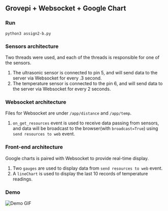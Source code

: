 ## Grovepi + Websocket + Google Chart


### Run
`python3 assign2-b.py`

### Sensors architecture
Two threads were used, and each of the threads is responsible for one of the sensors.
1. The ultrasonic sensor is connected to pin 5, and will send data to the server via Websocket for every .3 second.
2. The temperature sensor is connected to the pin 6, and will send data to the server via Websocket for every 2 seconds.

### Websocket architecture
Files for Websocket are under `/app/distance` and `/app/temp`.
1. `on_get_resources`  event is used to receive data passing from sensors, and data will be broadcast to the browser(with `broadcast=True`) using `send resources to web` event.

### Front-end architecture
Google charts is paired with Websocket to provide real-time display.
1. Two `gauges` are used to display data from `send resources to web` event.
2. A `lineChart` is used to display the last 10 records of temperature readings.

### Demo
![Demo GIF](demo.gif)